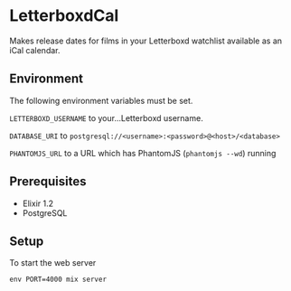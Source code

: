 # LetterboxdCal

Makes release dates for films in your Letterboxd watchlist available as an iCal
calendar.

## Environment

The following environment variables must be set.

`LETTERBOXD_USERNAME` to your...Letterboxd username.

`DATABASE_URI` to `postgresql://<username>:<password>@<host>/<database>`

`PHANTOMJS_URL` to a URL which has PhantomJS (`phantomjs --wd`) running

## Prerequisites

* Elixir 1.2
* PostgreSQL

## Setup

To start the web server

    env PORT=4000 mix server

